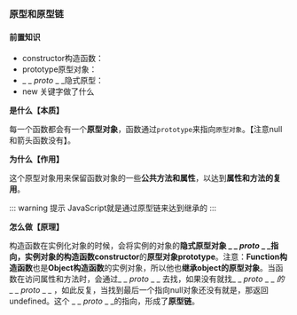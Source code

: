 ### 原型和原型链

#### 前置知识

- constructor构造函数：
- prototype原型对象：
-  _ _ _proto_ _ _隐式原型：
- new 关键字做了什么

**是什么【本质】**

每一个函数都会有一个**原型对象**，函数通过`prototype`来指向`原型对象`。【注意null和箭头函数没有】。

**为什么【作用】**

这个原型对象用来保留函数对象的一些**公共方法和属性**，以达到**属性和方法的复用**。

::: warning 提示
JavaScript就是通过原型链来达到继承的
:::

**怎么做【原理】**

构造函数在实例化对象的时候，会将实例的对象的**隐式原型对象 _ _ _proto_ _ _**指向，实例对象的**构造函数constructor**的**原型对象prototype**。注意：**Function构造函数**也是**Object构造函数**的实例对象，所以他也**继承object的原型对象**。当函数在访问属性和方法时，会通过_ _ _proto_ _ _ 去找，如果没有就找_ _ _proto_ _ _ _的_ _ _ _proto_ _ _ ，如此反复，当找到最后一个指向null对象还没有就是，那返回undefined。这个 _ _ _proto_ _ _的指向，形成了**原型链**。
